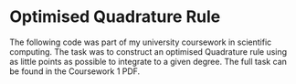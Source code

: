 # Optimised Quadrature Rule
The following code was part of my university coursework in scientific computing. The task was to construct an optimised Quadrature rule using as little points as possible to integrate to a given degree. The full task can be found in the Coursework 1 PDF.

